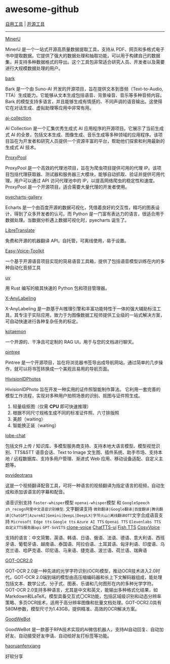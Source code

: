 # awesome-github

[自用工具](./personal_tools.md) | [开源工具](opensource_tools.md)

---

[MinerU](https://github.com/opendatalab/MinerU)

MinerU 是一个一站式开源高质量数据提取工具，支持从 PDF、网页和多格式电子书中提取数据。它提供了强大的数据处理和抽取功能，可以用于构建自己的数据集，并支持多种数据格式的导出。这个工具包非常适合研究人员、开发者以及需要进行大规模数据处理的用户。

[bark](https://github.com/suno-ai/bark)

Bark 是一个由 Suno-AI 开发的开源项目，旨在提供文本到音频（Text-to-Audio, TTA）生成能力。它能够从文本生成包括语音、背景噪音、音乐等多种音频内容。Bark 的模型支持多语言，并且能够生成有情感的、不同声调的语音输出。这使得它在对话生成、虚拟助理等应用中非常有用。

[ai-collection](https://github.com/ai-collection/ai-collection)

AI Collection 是一个汇集优秀生成式 AI 应用程序的开源项目。它展示了当前生成式 AI 的全景，包括文本生成、图像生成、音乐生成等多种领域的应用程序。该项目旨在为开发者和研究人员提供一个资源丰富的平台，帮助他们探索和利用最新的生成式 AI 技术。

[ProxyPool](https://github.com/Python3WebSpider/ProxyPool)

ProxyPool 是一个高效的代理池项目，旨在为爬虫项目提供可用的代理 IP。该项目包括代理获取器、测试器和服务器三大模块，能够自动抓取、验证并提供可用代理。用户可以通过 API 访问代理池中的 IP，以提高网络爬虫的稳定性和速度。ProxyPool 是一个开源项目，适合需要大量代理的开发者使用。

[pyecharts-gallery](https://github.com/pyecharts/pyecharts-gallery)

Echarts 是一个由百度开源的数据可视化，凭借着良好的交互性，精巧的图表设计，得到了众多开发者的认可。而 Python 是一门富有表达力的语言，很适合用于数据处理。当数据分析遇上数据可视化时，pyecharts 诞生了。

[LibreTranslate](https://github.com/LibreTranslate/LibreTranslate)

免费和开源的机器翻译 API。自托管，可离线使用，易于设置。

[Easy-Voice-Toolkit](https://github.com/Spr-Aachen/Easy-Voice-Toolkit)

一个基于开源语音项目实现的简易语音工具箱，提供了包括语音模型训练在内的多种自动化音频工具

[uv](https://github.com/astral-sh/uv)

用 Rust 编写的极其快速的 Python 包和项目管理器。

[X-AnyLabeling](https://github.com/CVHub520/X-AnyLabeling/tree/main)

X-AnyLabeling 是一款基于AI推理引擎和丰富功能特性于一体的强大辅助标注工具，其专注于实际应用，致力于为图像数据工程师提供工业级的一站式解决方案，可自动快速进行各种复杂任务的标定。

[kotaemon](https://github.com/Cinnamon/kotaemon)

一个开源的、干净且可定制的 RAG UI，用于与您的文档进行聊天。

[pintree](https://github.com/Pintree-io/pintree)

Pintree 是一个开源项目，旨在将浏览器书签导出成导航网站。通过简单的几步操作，就可以将书签转换成一个美观且易用的导航页面。

[HivisionIDPhotos](https://github.com/Zeyi-Lin/HivisionIDPhotos)

HivisionIDPhoto 旨在开发一种实用的证件照智能制作算法。
它利用一套完善的模型工作流程，实现对多种用户拍照场景的识别、抠图与证件照生成。

1. 轻量级抠图（仅需 **CPU** 即可快速推理）
2. 根据不同尺寸规格生成不同的标准证件照、六寸排版照
3. 美颜（waiting）
4. 智能换正装（waiting）

[lobe-chat](https://github.com/lobehub/lobe-chat/tree/main)

包括文件上传 / 知识库、多模型服务商支持、支持本地大语言模型、模型视觉识别、TTS&STT 语音会话、Text to Image 文生图、插件系统、助手市场、支持本地 / 远程数据库、支持多用户管理、渐进式 Web 应用、移动设备适配、自定义主题等。

[pyvideotrans](https://github.com/jianchang512/pyvideotrans)

这是一个视频翻译配音工具，可将一种语言的视频翻译为指定语言的视频，自动生成和添加该语言的字幕和配音。

语音识别支持 `faster-whisper`模型 `openai-whisper`模型 和 `GoogleSpeech` `zh_recogn阿里中文语音识别模型`.
文字翻译支持 `微软翻译|Google翻译|百度翻译|腾讯翻译|ChatGPT|AzureAI|Gemini|DeepL|DeepLX|字节火山|离线翻译OTT`文字合成语音支持 `Microsoft Edge tts` `Google tts` `Azure AI TTS` `Openai TTS` `Elevenlabs TTS` `自定义TTS服务器api` `GPT-SoVITS` [clone-voice](https://github.com/jianchang512/clone-voice) [ChatTTS-ui](https://github.com/jianchang512/ChatTTS-ui) [Fish TTS](https://github.com/fishaudio/fish-speech) [CosyVoice](https://github.com/FunAudioLLM/CosyVoice)

支持的语言：中文简繁、英语、韩语、日语、俄语、法语、德语、意大利语、西班牙语、葡萄牙语、越南语、泰国语、阿拉伯语、土耳其语、匈牙利语、印度语、乌克兰语、哈萨克语、印尼语、马来语、捷克语、波兰语、荷兰语、瑞典语

[GOT-OCR2.0](https://github.com/Ucas-HaoranWei/GOT-OCR2.0)

GOT-OCR 2.0是一种先进的光学字符识别(OCR)模型，推动OCR技术进入2.0时代。GOT-OCR 2.0端到端的模型由高压缩编码器和长上下文解码器组成，能处理包括文本、数学公式、分子式、图表、乐谱和几何图形在内的多种光学字符。GOT-OCR 2.0支持多种语言，尤其是中文和英文，能输出多种格式化结果，如Markdown和LaTeX。模型具备交互式〇CR功能，包括区域级识别和动态分辨率策略、多页OCR技术，适用于高分辨率图像和批量文档处理。GOT-OCR2.0具有580M参数，模型尺寸为1.43GB，提供精准、高效的OCR解决方案。

[GoodWeBot](https://github.com/ImGoodBai/GoodWeBot)

GoodWeBot 是一款基于RPA技术实现的AI微信机器人，支持AI自动回复、自动加好友、自动接受好友申请、自动给好友打标签等功能。

[haoruanfenxiang](https://github.com/yoyodadada/haoruanfenxiang)

好软分享
